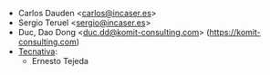 - Carlos Dauden \<<carlos@incaser.es>\>
- Sergio Teruel \<<sergio@incaser.es>\>
- Duc, Dao Dong \<<duc.dd@komit-consulting.com>\>
  (<https://komit-consulting.com>)
- [Tecnativa](https://www.tecnativa.com):
  - Ernesto Tejeda
